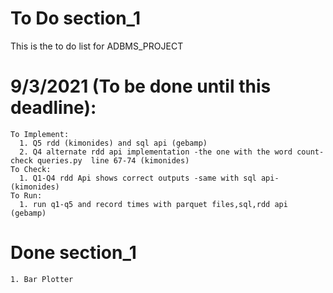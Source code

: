 # To Do section_1
This is the to do list for ADBMS_PROJECT
# 9/3/2021 (To be done until this deadline):
    To Implement:
      1. Q5 rdd (kimonides) and sql api (gebamp) 
      2. Q4 alternate rdd api implementation -the one with the word count- check queries.py  line 67-74 (kimonides)
    To Check:
      1. Q1-Q4 rdd Api shows correct outputs -same with sql api- (kimonides)
    To Run:
      1. run q1-q5 and record times with parquet files,sql,rdd api (gebamp)    



   
# Done section_1
    1. Bar Plotter

